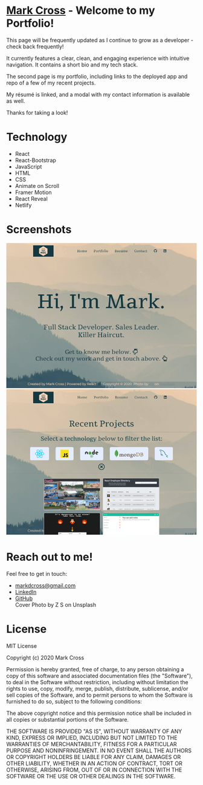 # [Mark Cross](https://www.markdcross.dev/) - Welcome to my Portfolio!

This page will be frequently updated as I continue to grow as a developer - check back frequently!

It currently features a clear, clean, and engaging experience with intuitive navigation. It contains a short bio and my
tech stack.

The second page is my portfolio, including links to the deployed app and repo of a few of my recent projects.

My résumé is linked, and a modal with my contact information is available as well.

Thanks for taking a look!

# Technology

- React
- React-Bootstrap
- JavaScript
- HTML
- CSS
- Animate on Scroll
- Framer Motion
- React Reveal
- Netlify

# Screenshots

![landing page](./public/img/screenshot1.png)
![portfolio page](./public/img/screenshot2.png)

# Reach out to me!

Feel free to get in touch:

- <markdcross@gmail.com>
- [LinkedIn](https://www.linkedin.com/in/markdcross/)
- [GitHub](https://github.com/markdcross)  
  Cover Photo by Z S on Unsplash

# License

MIT License

Copyright (c) 2020 Mark Cross

Permission is hereby granted, free of charge, to any person obtaining a copy of this software and associated
documentation files (the "Software"), to deal in the Software without restriction, including without limitation the
rights to use, copy, modify, merge, publish, distribute, sublicense, and/or sell copies of the Software, and to permit
persons to whom the Software is furnished to do so, subject to the following conditions:

The above copyright notice and this permission notice shall be included in all copies or substantial portions of the
Software.

THE SOFTWARE IS PROVIDED "AS IS", WITHOUT WARRANTY OF ANY KIND, EXPRESS OR IMPLIED, INCLUDING BUT NOT LIMITED TO THE
WARRANTIES OF MERCHANTABILITY, FITNESS FOR A PARTICULAR PURPOSE AND NONINFRINGEMENT. IN NO EVENT SHALL THE AUTHORS OR
COPYRIGHT HOLDERS BE LIABLE FOR ANY CLAIM, DAMAGES OR OTHER LIABILITY, WHETHER IN AN ACTION OF CONTRACT, TORT OR
OTHERWISE, ARISING FROM, OUT OF OR IN CONNECTION WITH THE SOFTWARE OR THE USE OR OTHER DEALINGS IN THE SOFTWARE.
